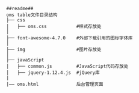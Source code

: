 ﻿```
##readme##
oms table文件目录结构
├── css
│   ├── oms.css           #样式存放处
│  
├── font-awesome-4.7.0    #外部下载引用的图标字体库
│   
├── img                   #图片存放处
│  
├── javaScript
│   ├── common.js         #JavaScript代码存放处
│   ├── jquery-1.12.4.js  #jQuery库
|
|—— oms.html              后台管理页面
```